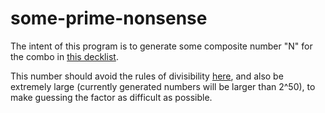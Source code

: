 # some-prime-nonsense

The intent of this program is to generate some composite number "N" for the combo in [this decklist](https://moxfield.com/decks/60C4okZqKEaREDOJ3En6AA). 

This number should avoid the rules of divisibility [here](https://en.wikipedia.org/wiki/Divisibility_rule#Divisibility_rules_for_numbers_1%E2%88%9230), and also be extremely large (currently generated numbers will be larger than 2^50), to make guessing the factor as difficult as possible.

